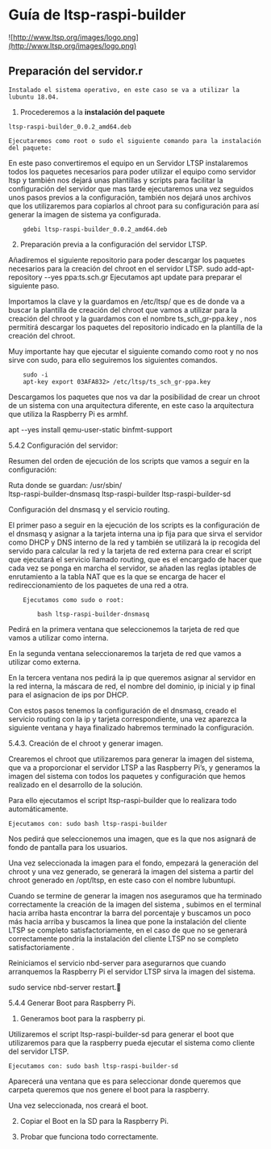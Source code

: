 # Guía de ltsp-raspi-builder

![http://www.ltsp.org/images/logo.png](http://www.ltsp.org/images/logo.png)

## Preparación del servidor.r

	Instalado el sistema operativo, en este caso se va a utilizar la lubuntu 18.04.

1. Procederemos a la **instalación del paquete** 
	
```
ltsp-raspi-builder_0.0.2_amd64.deb
```

	Ejecutaremos como root o sudo el siguiente comando para la instalación del paquete:
		
En este paso convertiremos el equipo en un Servidor LTSP instalaremos todos los paquetes necesarios para poder utilizar el equipo como servidor ltsp y también nos dejará unas plantillas y scripts para facilitar la configuración del servidor que mas tarde ejecutaremos una vez seguidos unos pasos previos a la configuración, también nos dejará unos archivos que los utilizaremos para copiarlos al chroot para su configuración para así generar la imagen de sistema ya configurada.

		gdebi ltsp-raspi-builder_0.0.2_amd64.deb

2. Preparación previa a la configuración del servidor LTSP.

Añadiremos el siguiente repositorio para poder descargar los paquetes necesarios para la creación del chroot en el servidor LTSP.
		sudo add-apt-repository --yes ppa:ts.sch.gr
		Ejecutamos apt update para preparar el siguiente paso.

Importamos la clave y la guardamos en /etc/ltsp/ que es de donde va a buscar la plantilla de creación del chroot que vamos a utilizar para la creación del chroot y la guardamos con el nombre ts_sch_gr-ppa.key , nos permitirá descargar los paquetes del repositorio indicado en la plantilla de la creación del chroot.

Muy importante hay que ejecutar el siguiente comando como root y no nos sirve con sudo, para ello seguiremos los siguientes comandos.

		sudo -i
		apt-key export 03AFA832> /etc/ltsp/ts_sch_gr-ppa.key

Descargamos los paquetes que nos va dar la posibilidad de crear un chroot de un sistema con una arquitectura diferente, en este caso la arquitectura que utiliza la Raspberry Pi es armhf. 


apt --yes install qemu-user-static binfmt-support


5.4.2 Configuración del servidor:


Resumen del orden de ejecución de los scripts que vamos a seguir en la configuración:
	
Ruta donde se guardan: /usr/sbin/		 
ltsp-raspi-builder-dnsmasq
ltsp-raspi-builder
ltsp-raspi-builder-sd

Configuración del dnsmasq y el servicio routing.

El primer paso a seguir en la ejecución de los scripts es la configuración de el dnsmasq y asignar a la tarjeta interna una ip fija para que sirva el servidor como DHCP y DNS interno de la red y también se utilizará la ip recogida del servido para calcular la red y la tarjeta de red externa para crear el script que ejecutará el servicio llamado routing, que es el encargado de hacer que cada vez se ponga en marcha el servidor, se añaden las reglas iptables de enrutamiento a la tabla NAT que es la que se encarga de hacer el redireccionamiento de los paquetes de una red a otra.


		Ejecutamos como sudo o root:

			bash ltsp-raspi-builder-dnsmasq

Pedirá en la primera ventana que seleccionemos la tarjeta de red que vamos a utilizar como interna.



En la segunda ventana seleccionaremos la tarjeta de red que vamos a utilizar como externa.


En la tercera ventana nos pedirá la ip que queremos asignar al servidor en la red interna, la máscara de red, el nombre del dominio, ip inicial y ip final para el asignacion de ips por DHCP.



Con estos pasos tenemos la configuración de el dnsmasq, creado el servicio routing con la ip y tarjeta correspondiente, una vez aparezca la siguiente ventana y haya finalizado habremos terminado la configuración.




5.4.3. Creación de el chroot y generar imagen.

Crearemos el chroot que utilizaremos para generar la imagen del sistema, que va a proporcionar el servidor LTSP a las Raspberry Pi’s, y generamos la imagen del sistema con todos los paquetes y configuración que hemos realizado en el desarrollo de la solución.

Para ello ejecutamos el script ltsp-raspi-builder que lo realizara todo automáticamente.

	Ejecutamos con: sudo bash ltsp-raspi-builder

Nos pedirá que seleccionemos una imagen, que es la que nos asignará de fondo de pantalla para los usuarios.



Una vez seleccionada la imagen para el fondo, empezará la generación del chroot y una vez generado, se generará la imagen del sistema a partir del chroot generado en /opt/ltsp, en este caso con el nombre lubuntupi.
 

Cuando se termine de generar la imagen nos aseguramos que ha terminado correctamente la creación de la imagen del sistema , subimos en el terminal hacia arriba hasta encontrar la barra del porcentaje y buscamos un poco más hacia arriba y buscamos la linea que pone la instalación del cliente LTSP se completo satisfactoriamente, en el caso de que no se generará correctamente pondría la instalación del cliente LTSP no se completo satisfactoriamente .
 







Reiniciamos el servicio nbd-server para asegurarnos que cuando arranquemos la Raspberry Pi el servidor LTSP sirva la imagen del sistema.

sudo service nbd-server restart.

5.4.4 Generar Boot para Raspberry Pi.

1. Generamos  boot para la raspberry pi.

Utilizaremos el script ltsp-raspi-builder-sd para generar el boot que utilizaremos para que la raspberry pueda ejecutar el sistema como cliente del servidor LTSP.

	Ejecutamos con: sudo bash ltsp-raspi-builder-sd

Aparecerá una ventana que es para seleccionar donde queremos que carpeta queremos que nos genere el boot para la raspberry.



Una vez seleccionada, nos creará el boot.




2. Copiar el Boot en la SD para la Raspberry Pi.



3. Probar que funciona todo correctamente.	



